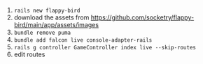 1. `rails new flappy-bird`
2. download the assets from https://github.com/socketry/flappy-bird/main/app/assets/images
3. `bundle remove puma`
4. `bundle add falcon live console-adapter-rails`
5. `rails g controller GameController index live --skip-routes`
6. edit routes
